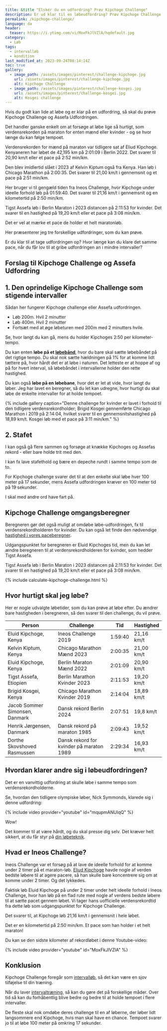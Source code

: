 ```yaml
---
title: &title "Elsker du en udfordring? Prøv Kipchoge Challenge"
description: Er ud klar til en løbeudfordring? Prøv Kipchoge Challenge eller Assefa Udfordring. Hvor længe kan du følge tempoet for verdensrekordholderen for mænd og kvinder?
permalink: /kipchoge-challenge/
language: da
header:
  teaser: https://i.ytimg.com/vi/MoxFkJlVZlA/hqdefault.jpg
category:
  - Løb
tags:
  - intervalløb
  - kondition
last_modified_at: 2023-09-24T08:14:14Z
toc: true
gallery:
  - image_path: /assets/images/pinterest/challenge-kipchoge.jpg
    url: /assets/images/pinterest/challenge-kipchoge.jpg
    alt: Kipchoge Challenge
  - image_path: /assets/images/pinterest/challenge-kosgei.jpg
    url: /assets/images/pinterest/challenge-kosgei.jpg
    alt: Kosgei challenge
---
```


Hvis du godt kan lide at løbe og er klar på en udfordring, så skal du prøve Kipchoge Challenge og Assefa Udfordringen.

Det handler ganske enkelt om at forsøge at løbe lige så hurtigt, som verdensrekorden på maraton for enten mænd eller kvinder - og se hvor længe du kan følge tempoet.

Verdensrekorden for mænd på maraton var tidligere sat af Eliud Kipchoge. Kenyaneren har løbet de 42,195 km på 2:01:09 i Berlin 2022. Det svarer til 20,90 km/t eller et pace på 2:52 min/km.

Den blev imidlertid slået i 2023 af Kelvin Kiptum også fra Kenya. Han løb i Chicago Marathon på 2:00:35. Det svarer til 21,00 km/t i gennemsnit og et pace på 2:51 min/km.

Her bruger vi til gengæld tiden fra Ineos Challenge, hvor Kipchoge under ideelle forhold løb på 01:59:40. Det svarer til 21,16 km/t i gennemsnit og en kilometertid på 2:50 min/km.

Tigst Assefa løb i Berlin Maraton i 2023 distancen på 2:11:53 for kvinder. Det svarer til en hastighed på 19,20 km/t eller et pace på 3:08 min/km.

Det er vel at mærke et pace de holder et helt maratonløb.

Her præsenterer jeg tre forskellige udfordringer, som du kan prøve.

Er du klar til at tage udfordringen op? Hvor længe kan du klare det samme pace, når du får lov til at gribe udfordringen an i mindre intervaller?

## Forslag til Kipchoge Challenge og Assefa Udfordring

## 1. Den oprindelige Kipchoge Challenge som stigende intervaller

Sådan her fungerer Kipchoge challenge eller Assefa udfordringen.

- Løb 200m. Hvil 2 minutter
- Løb 400m. Hvil 2 minutter
- Fortsæt med at øge løbeturen med 200m med 2 minutters hvile.

Se, hvor langt du kan gå, mens du holder Kipchoges 2:50 per kilometer-tempo.

Du kan enten **løbe på et [løbebånd](/guide-loebebaand/)**, hvor du bare skal sætte løbebåndet på det rigtige tempo. Du skal nok sætte hældningen på 1% for at komme lidt tættere på, hvor hårdt det er at løbe i naturen. Det letteste er at hoppe af og på for hvert interval, så løbebåndet i intervallerne holder den rette hastighed.

Du kan også **løbe på en løbebane**, hvor det er let at vide, hvor langt du løber. Jeg har lavet en beregner, så du let kan udregne, hvor hurtigt du skal løbe de enkelte intervaller for at holde tempoet.

{% include gallery caption="Denne challenge for kvinder er lavet i forhold til den tidligere verdensrekordholder; Brigid Kosgei gennemførte Chicago Marathon i 2019 på 2:14:04, hvilket svarer til en gennemsnitshastighed på 18,89 km/t. Kosgei løb med et pace på 3:11 min/km." %}

## 2. Stafet

I kan også gå flere sammen og forsøge at knække Kipchoges og Assefas rekord - eller bare holde trit med den.

I kan fx lave stafethold og bære en depeche rundt i samme tempo som de to.

For Kipchoge challenge svarer det til at den enkelte skal løbe hver 100 meter på 17 sekunder, mens Assefa udfordringen kræver en 100 meter tid på 19 sekunder.

I skal med andre ord have fart på.

## Kipchoge Challenge omgangsberegner

Beregneren gør det også muligt at omdøbe løbe-udfordringen, fx til verdensrekordholderen for kvinder. Du kan også let finde den nødvendige [hastighed i vores paceberegner](/hastighed/).

Udgangspunktet for beregneren er Eluid Kipchoges tid, men du kan let ændre beregneren til at verdensrekordholderen for kvinder, som hedder Tigst Assefa.

Tigst Assefa løb i Berlin Maraton i 2023 distancen på 2:11:53 for kvinder. Det svarer til en hastighed på 19,20 km/t eller et pace på 3:08 min/km.

{% include calculate-kipchoge-challenge.html %}

## Hvor hurtigt skal jeg løbe?

Her er nogle udvalgte løbetider, som du kan prøve at løbe efter. Du ændrer bare hastigheden i beregneren, så den svarer til den challenge, du vil prøve.

| Person | Challenge | Tid | Hastighed |
|-|-|-|-|
| Eluid Kipchoge, Kenya | Ineos Challenge 2019 | 1:59:40 | 21,16 km/t |
| Kelvin Kiptum, Kenya | Chicago Marathon Mænd 2023 | 2:00:35 | 21,00 km/t |
| Eluid Kipchoge, Kenya | Berlin Maraton Mænd 2022 | 2:01:09 | 20,90 km/t |
| Tigst Assefa, Etiopien | Berlin Marathon Kvinder 2023 | 2:11:53 | 19,20 km/t |
| Brigid Kosgei, Kenya | Chicago Marathon Kvinder 2019 | 2:14:04 | 18,89 km/t |
| Jacob Sommer Simonsen, Danmark | Dansk rekord Berlin 2024 | 2:07:51 | 19,8 km/t | 
| Henrik Jørgensen, Danmark | Dansk rekord på maraton 1985 | 2:09:43 | 19,52 km/t |
| Dorthe Skovshoved Rasmussen | Dansk rekord for kvinder på maraton 1989 | 2:29:34 | 16,93 km/t |

## Hvordan klarer andre sig i løbeudfordringen?

Det er en vanvittig udfordring at skulle løbe i samme tempo som verdensrekordholderne.

Se, hvordan den tidligere olympiske løber, Nick Symmonds, klarede sig i denne udfordring:

{% include video provider="youtube" id="mqupmANUIqQ" %}

Wow!

Det kommer til at være hårdt, og du skal presse dig selv. Det kræver helt sikkert, at du får styr på [din løbeteknik](/loebeteknik/).

## Hvad er Ineos Challenge?

Ineos Challenge var et forsøg på at lave de ideelle forhold for at komme under 2 timer på et maraton-løb. [Eliud Kipchoge](https://www.facebook.com/EliudKipchogeOfficial/) havde nogle af verden bedste løbere til at agere pacere, så han skulle bare koncentrere sig om at komme under 2 timer. Og det lykkedes.

Faktisk løb Eluid Kipchoge på under 2 timer under helt ideelle forhold i Ineos Challenge, hvor han løb på en flad rute med nogle af verdens bedste løbere til at sætte pacet gennem løbet. Vi tager hans uofficielle verdensrekordtid fra dette løb som udgangspunktet for Kipchoge Challenge.

Det svarer til, at Kipchoge løb 21,16 km/t i gennemsnit i hele løbet.

Det er en kilometertid på 2:50 min/km. Et pace som han holder i et helt maraton!

Du kan se den sidste kilometer af rekordløbet i denne Youtube-video:

{% include video provider="youtube" id="MoxFkJlVZlA" %}

## Konklusion

Kipchoge Challenge foregår som [intervalløb](/intervallob-intervaltraening/), så det kan være en sjov tilføjelse til din træning.

Når du laver [intervaltræning](/intervaltraening/), så kan du gøre det på forskellige måder. Over tid så kan du forhåbentlig blive bedre og bedre til at holde tempoet i flere intervaller.

De fleste skal nok omdøbe deres challenge til en af løberne, der løber lidt langsommere end Kipchoge, hvis man skal have en chance. Tempoet svarer jo til at løbe 100 meter på omkring 17 sekunder.
